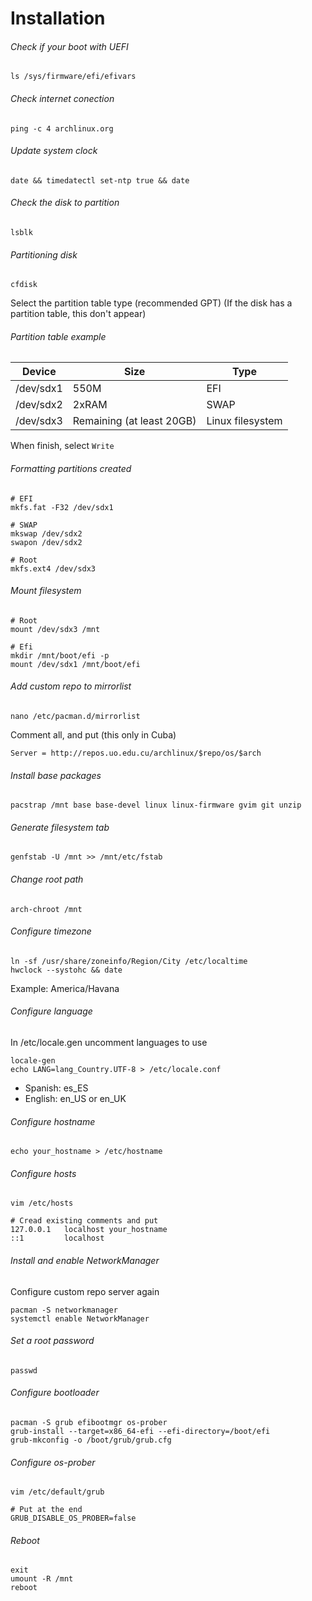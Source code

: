 # Installation



###### Check if your boot with UEFI

```shell
ls /sys/firmware/efi/efivars
```

###### Check internet conection

```shell
ping -c 4 archlinux.org
```

###### Update system clock

```shell
date && timedatectl set-ntp true && date
```



###### Check the disk to partition

```
lsblk
```



###### Partitioning disk

```shell
cfdisk
```

Select the partition table type (recommended GPT)  (If the disk has a partition table, this don't appear)

###### Partition table example

| Device    | Size                      | Type             |
| --------- | ------------------------- | ---------------- |
| /dev/sdx1 | 550M                      | EFI              |
| /dev/sdx2 | 2xRAM                     | SWAP             |
| /dev/sdx3 | Remaining (at least 20GB) | Linux filesystem |

When finish, select `Write`



###### Formatting partitions created

```shell
# EFI
mkfs.fat -F32 /dev/sdx1

# SWAP
mkswap /dev/sdx2
swapon /dev/sdx2

# Root
mkfs.ext4 /dev/sdx3
```

###### Mount filesystem

```shell
# Root
mount /dev/sdx3 /mnt

# Efi
mkdir /mnt/boot/efi -p
mount /dev/sdx1 /mnt/boot/efi
```



###### Add custom repo to mirrorlist

```shell
nano /etc/pacman.d/mirrorlist
```

Comment all, and put (this only in Cuba)

```
Server = http://repos.uo.edu.cu/archlinux/$repo/os/$arch
```



###### Install base packages

```shell
pacstrap /mnt base base-devel linux linux-firmware gvim git unzip
```



###### Generate filesystem tab

```shell
genfstab -U /mnt >> /mnt/etc/fstab
```



###### Change root path

```shell
arch-chroot /mnt
```



###### Configure timezone

```shell
ln -sf /usr/share/zoneinfo/Region/City /etc/localtime
hwclock --systohc && date
```

Example: America/Havana



###### Configure language

In /etc/locale.gen uncomment languages to use

```shell
locale-gen
echo LANG=lang_Country.UTF-8 > /etc/locale.conf
```

- Spanish: es_ES
- English: en_US or en_UK



###### Configure hostname

```shell
echo your_hostname > /etc/hostname
```

###### Configure hosts

```shell
vim /etc/hosts

# Cread existing comments and put
127.0.0.1	localhost your_hostname
::1			localhost
```



###### Install and enable NetworkManager

Configure custom repo server again

```shell
pacman -S networkmanager
systemctl enable NetworkManager
```



###### Set a root password

```shell
passwd
```



###### Configure bootloader

```shell
pacman -S grub efibootmgr os-prober
grub-install --target=x86_64-efi --efi-directory=/boot/efi
grub-mkconfig -o /boot/grub/grub.cfg
```


###### Configure os-prober

```shell
vim /etc/default/grub

# Put at the end
GRUB_DISABLE_OS_PROBER=false
```


###### Reboot

```shell
exit
umount -R /mnt
reboot
```
